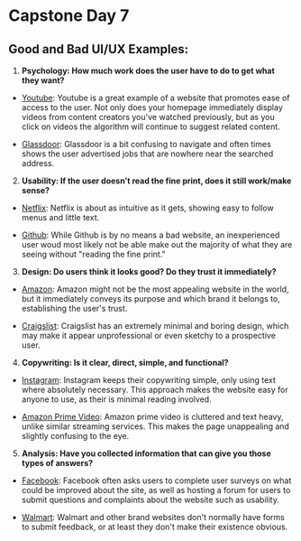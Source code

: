 # Capstone Day 7

## Good and Bad UI/UX Examples:

1. **Psychology: How much work does the user have to do to get what they want?**

- [Youtube](https://www.youtube.com/): Youtube is a great example of a website that promotes ease of access to the user. Not only does your homepage immediately display videos from content creators you've watched previously, but as you click on videos the algorithm will continue to suggest related content.

- [Glassdoor](https://www.glassdoor.com): Glassdoor is a bit confusing to navigate and often times shows the user advertised jobs that are nowhere near the searched address.



2. **Usability: If the user doesn’t read the fine print, does it still work/make sense?**

- [Netflix](https://www.netflix.com): Netflix is about as intuitive as it gets, showing easy to follow menus and little text.

- [Github](https://www.github.com): While Github is by no means a bad website, an inexperienced user woud most likely not be able make out the majority of what they are seeing without "reading the fine print."



3. **Design: Do users think it looks good? Do they trust it immediately?**

- [Amazon](https://www.amazon.com): Amazon might not be the most appealing website in the world, but it immediately conveys its purpose and which brand it belongs to, establishing the user's trust.

- [Craigslist](https://www.craigslist.com): Craigslist has an extremely minimal and boring design, which may make it appear unprofessional or even sketchy to a prospective user.

4. **Copywriting: Is it clear, direct, simple, and functional?**

- [Instagram](https://www.instagram.com): Instagram keeps their copywriting simple, only using text where absolutely necessary. This approach makes the website easy for anyone to use, as their is minimal reading involved.

- [Amazon Prime Video](https://www.amazon.com/Prime-Video/b?ie=UTF8&node=2676882011): Amazon prime video is cluttered and text heavy, unlike similar streaming services. This makes the page unappealing and slightly confusing to the eye.

5. **Analysis: Have you collected information that can give you those types of answers?**

- [Facebook](https://www.facebook.com): Facebook often asks users to complete user surveys on what could be improved about the site, as well as hosting a forum for users to submit questions and complaints about the website such as usability.

- [Walmart](htttps://www.walmart.com): Walmart and other brand websites don't normally have forms to submit feedback, or at least they don't make their existence obvious.
